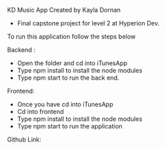 KD Music App Created by Kayla Dornan 
- Final capstone project for level 2 at Hyperion Dev. 

To run this application follow the steps below 

Backend :

- Open the folder and cd into iTunesApp 
- Type npm install to install the node modules 
- Type npm start to run the back end.

Frontend: 
- Once you have cd into iTunesApp 
- Cd into frontend 
- Type npm install to install the node modules
- Type npm start to run the application 


Github Link: 
